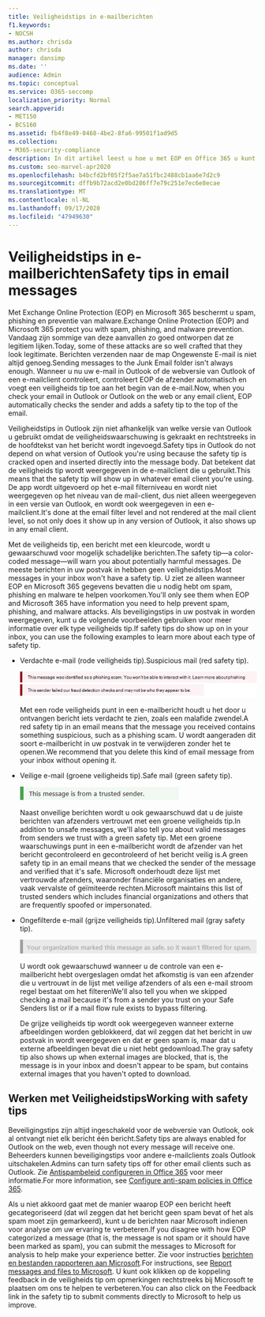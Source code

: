 ```yaml
---
title: Veiligheidstips in e-mailberichten
f1.keywords:
- NOCSH
ms.author: chrisda
author: chrisda
manager: dansimp
ms.date: ''
audience: Admin
ms.topic: conceptual
ms.service: O365-seccomp
localization_priority: Normal
search.appverid:
- MET150
- BCS160
ms.assetid: fb4f8e49-0468-4be2-8fa6-99501f1ad9d5
ms.collection:
- M365-security-compliance
description: In dit artikel leest u hoe u met EOP en Office 365 u kunt beschermen tegen spam, phishing en preventie van malware, door een veiligheids tip toe te voegen aan de e-mail.
ms.custom: seo-marvel-apr2020
ms.openlocfilehash: b4bcfd2bf05f2f5ae7a51fbc2488cb1aa6e7d2c9
ms.sourcegitcommit: dffb9b72acd2e0bd286ff7e79c251e7ec6e8ecae
ms.translationtype: MT
ms.contentlocale: nl-NL
ms.lasthandoff: 09/17/2020
ms.locfileid: "47949630"
---
```

# <a name="safety-tips-in-email-messages"></a><span data-ttu-id="5571b-103">Veiligheidstips in e-mailberichten</span><span class="sxs-lookup"><span data-stu-id="5571b-103">Safety tips in email messages</span></span>

<span data-ttu-id="5571b-104">Met Exchange Online Protection (EOP) en Microsoft 365 beschermt u spam, phishing en preventie van malware.</span><span class="sxs-lookup"><span data-stu-id="5571b-104">Exchange Online Protection (EOP) and Microsoft 365 protect you with spam, phishing, and malware prevention.</span></span> <span data-ttu-id="5571b-105">Vandaag zijn sommige van deze aanvallen zo goed ontworpen dat ze legitiem lijken.</span><span class="sxs-lookup"><span data-stu-id="5571b-105">Today, some of these attacks are so well crafted that they look legitimate.</span></span> <span data-ttu-id="5571b-106">Berichten verzenden naar de map Ongewenste E-mail is niet altijd genoeg.</span><span class="sxs-lookup"><span data-stu-id="5571b-106">Sending messages to the Junk Email folder isn't always enough.</span></span> <span data-ttu-id="5571b-107">Wanneer u nu uw e-mail in Outlook of de webversie van Outlook of een e-mailclient controleert, controleert EOP de afzender automatisch en voegt een veiligheids tip toe aan het begin van de e-mail.</span><span class="sxs-lookup"><span data-stu-id="5571b-107">Now, when you check your email in Outlook or Outlook on the web or any email client, EOP automatically checks the sender and adds a safety tip to the top of the email.</span></span>

<span data-ttu-id="5571b-108">Veiligheidstips in Outlook zijn niet afhankelijk van welke versie van Outlook u gebruikt omdat de veiligheidswaarschuwing is gekraakt en rechtstreeks in de hoofdtekst van het bericht wordt ingevoegd.</span><span class="sxs-lookup"><span data-stu-id="5571b-108">Safety tips in Outlook do not depend on what version of Outlook you're using because the safety tip is cracked open and inserted directly into the message body.</span></span> <span data-ttu-id="5571b-109">Dat betekent dat de veiligheids tip wordt weergegeven in de e-mailclient die u gebruikt.</span><span class="sxs-lookup"><span data-stu-id="5571b-109">This means that the safety tip will show up in whatever email client you're using.</span></span> <span data-ttu-id="5571b-110">De app wordt uitgevoerd op het e-mail filterniveau en wordt niet weergegeven op het niveau van de mail-client, dus niet alleen weergegeven in een versie van Outlook, en wordt ook weergegeven in een e-mailclient.</span><span class="sxs-lookup"><span data-stu-id="5571b-110">It's done at the email filter level and not rendered at the mail client level, so not only does it show up in any version of Outlook, it also shows up in any email client.</span></span>

<span data-ttu-id="5571b-111">Met de veiligheids tip, een bericht met een kleurcode, wordt u gewaarschuwd voor mogelijk schadelijke berichten.</span><span class="sxs-lookup"><span data-stu-id="5571b-111">The safety tip—a color-coded message—will warn you about potentially harmful messages.</span></span> <span data-ttu-id="5571b-112">De meeste berichten in uw postvak in hebben geen veiligheidstips.</span><span class="sxs-lookup"><span data-stu-id="5571b-112">Most messages in your inbox won't have a safety tip.</span></span> <span data-ttu-id="5571b-113">U ziet ze alleen wanneer EOP en Microsoft 365 gegevens bevatten die u nodig hebt om spam, phishing en malware te helpen voorkomen.</span><span class="sxs-lookup"><span data-stu-id="5571b-113">You'll only see them when EOP and Microsoft 365 have information you need to help prevent spam, phishing, and malware attacks.</span></span> <span data-ttu-id="5571b-114">Als beveiligingstips in uw postvak in worden weergegeven, kunt u de volgende voorbeelden gebruiken voor meer informatie over elk type veiligheids tip.</span><span class="sxs-lookup"><span data-stu-id="5571b-114">If safety tips do show up on in your inbox, you can use the following examples to learn more about each type of safety tip.</span></span>

- <span data-ttu-id="5571b-115">Verdachte e-mail (rode veiligheids tip).</span><span class="sxs-lookup"><span data-stu-id="5571b-115">Suspicious mail (red safety tip).</span></span>

    ![Schermafbeelding met een rode veiligheids tip.](../../media/5078a0be-e556-44a1-b169-09d780d26898.png)

    <span data-ttu-id="5571b-117">Met een rode veiligheids punt in een e-mailbericht houdt u het door u ontvangen bericht iets verdacht te zien, zoals een malafide zwendel.</span><span class="sxs-lookup"><span data-stu-id="5571b-117">A red safety tip in an email means that the message you received contains something suspicious, such as a phishing scam.</span></span> <span data-ttu-id="5571b-118">U wordt aangeraden dit soort e-mailbericht in uw postvak in te verwijderen zonder het te openen.</span><span class="sxs-lookup"><span data-stu-id="5571b-118">We recommend that you delete this kind of email message from your inbox without opening it.</span></span>

- <span data-ttu-id="5571b-119">Veilige e-mail (groene veiligheids tip).</span><span class="sxs-lookup"><span data-stu-id="5571b-119">Safe mail (green safety tip).</span></span>

    ![Schermafbeelding met een groene veiligheids tip.](../../media/acbc11d0-f626-4848-9fbf-66eeeda3f803.png)

    <span data-ttu-id="5571b-121">Naast onveilige berichten wordt u ook gewaarschuwd dat u de juiste berichten van afzenders vertrouwt met een groene veiligheids tip.</span><span class="sxs-lookup"><span data-stu-id="5571b-121">In addition to unsafe messages, we'll also tell you about valid messages from senders we trust with a green safety tip.</span></span> <span data-ttu-id="5571b-122">Met een groene waarschuwings punt in een e-mailbericht wordt de afzender van het bericht gecontroleerd en gecontroleerd of het bericht veilig is.</span><span class="sxs-lookup"><span data-stu-id="5571b-122">A green safety tip in an email means that we checked the sender of the message and verified that it's safe.</span></span> <span data-ttu-id="5571b-123">Microsoft onderhoudt deze lijst met vertrouwde afzenders, waaronder financiële organisaties en andere, vaak vervalste of geïmiteerde rechten.</span><span class="sxs-lookup"><span data-stu-id="5571b-123">Microsoft maintains this list of trusted senders which includes financial organizations and others that are frequently spoofed or impersonated.</span></span>

- <span data-ttu-id="5571b-124">Ongefilterde e-mail (grijze veiligheids tip).</span><span class="sxs-lookup"><span data-stu-id="5571b-124">Unfiltered mail (gray safety tip).</span></span>

    ![Schermafbeelding met een grijze veiligheids tip.](../../media/c4d0cf8f-08e9-4c84-beee-1d9e0b022e0a.png)

    <span data-ttu-id="5571b-126">U wordt ook gewaarschuwd wanneer u de controle van een e-mailbericht hebt overgeslagen omdat het afkomstig is van een afzender die u vertrouwt in de lijst met veilige afzenders of als een e-mail stroom regel bestaat om het filteren</span><span class="sxs-lookup"><span data-stu-id="5571b-126">We'll also tell you when we skipped checking a mail because it's from a sender you trust on your Safe Senders list or if a mail flow rule exists to bypass filtering.</span></span>

    <span data-ttu-id="5571b-127">De grijze veiligheids tip wordt ook weergegeven wanneer externe afbeeldingen worden geblokkeerd, dat wil zeggen dat het bericht in uw postvak in wordt weergegeven en dat er geen spam is, maar dat u externe afbeeldingen bevat die u niet hebt gedownload.</span><span class="sxs-lookup"><span data-stu-id="5571b-127">The gray safety tip also shows up when external images are blocked, that is, the message is in your inbox and doesn't appear to be spam, but contains external images that you haven't opted to download.</span></span>

## <a name="working-with-safety-tips"></a><span data-ttu-id="5571b-128">Werken met Veiligheidstips</span><span class="sxs-lookup"><span data-stu-id="5571b-128">Working with safety tips</span></span>

<span data-ttu-id="5571b-129">Beveiligingstips zijn altijd ingeschakeld voor de webversie van Outlook, ook al ontvangt niet elk bericht één bericht.</span><span class="sxs-lookup"><span data-stu-id="5571b-129">Safety tips are always enabled for Outlook on the web, even though not every message will receive one.</span></span> <span data-ttu-id="5571b-130">Beheerders kunnen beveiligingstips voor andere e-mailclients zoals Outlook uitschakelen.</span><span class="sxs-lookup"><span data-stu-id="5571b-130">Admins can turn safety tips off for other email clients such as Outlook.</span></span> <span data-ttu-id="5571b-131">Zie [Antispambeleid configureren in Office 365](configure-your-spam-filter-policies.md) voor meer informatie.</span><span class="sxs-lookup"><span data-stu-id="5571b-131">For more information, see [Configure anti-spam policies in Office 365](configure-your-spam-filter-policies.md).</span></span>

<span data-ttu-id="5571b-132">Als u niet akkoord gaat met de manier waarop EOP een bericht heeft gecategoriseerd (dat wil zeggen dat het bericht geen spam bevat of het als spam moet zijn gemarkeerd), kunt u de berichten naar Microsoft indienen voor analyse om uw ervaring te verbeteren.</span><span class="sxs-lookup"><span data-stu-id="5571b-132">If you disagree with how EOP categorized a message (that is, the message is not spam or it should have been marked as spam), you can submit the messages to Microsoft for analysis to help make your experience better.</span></span> <span data-ttu-id="5571b-133">Zie voor instructies [berichten en bestanden rapporteren aan Microsoft](report-junk-email-messages-to-microsoft.md).</span><span class="sxs-lookup"><span data-stu-id="5571b-133">For instructions, see [Report messages and files to Microsoft](report-junk-email-messages-to-microsoft.md).</span></span> <span data-ttu-id="5571b-134">U kunt ook klikken op de koppeling feedback in de veiligheids tip om opmerkingen rechtstreeks bij Microsoft te plaatsen om ons te helpen te verbeteren.</span><span class="sxs-lookup"><span data-stu-id="5571b-134">You can also click on the Feedback link in the safety tip to submit comments directly to Microsoft to help us improve.</span></span>
